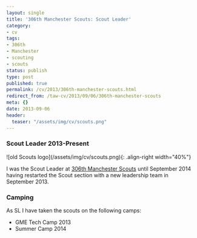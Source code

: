 ```yaml
---
layout: single
title: '306th Manchester Scouts: Scout Leader'
category:
- cv
tags:
- 306th
- Manchester
- scouting
- scouts
status: publish
type: post
published: true
permalink: /cv/2013/306th-manchester-scouts.html
redirect_from: /taw-cv/2013/09/06/306th-manchester-scouts
meta: {}
date: 2013-09-06
header:
  teaser: "/assets/img/cv/scouts.png"
---
```

<h3>Scout Leader 2013-Present</h3>
![old Scouts logo](/assets/img/cv/scouts.png){: .align-right width="40%"}
<p>I was the Scout Leader at <a target="_blank" href="https://www.306th.org.uk/">306th Manchester Scouts</a> until September 2014 having restarted the Scout section with a new leadership team in September 2013.</p>
<h3>Camping</h3>
<p>As SL I have taken the scouts on the following camps:</p>
<ul>
  <li>GME Tech Camp 2013</li>
  <li>Summer Camp 2014</li>
</ul>